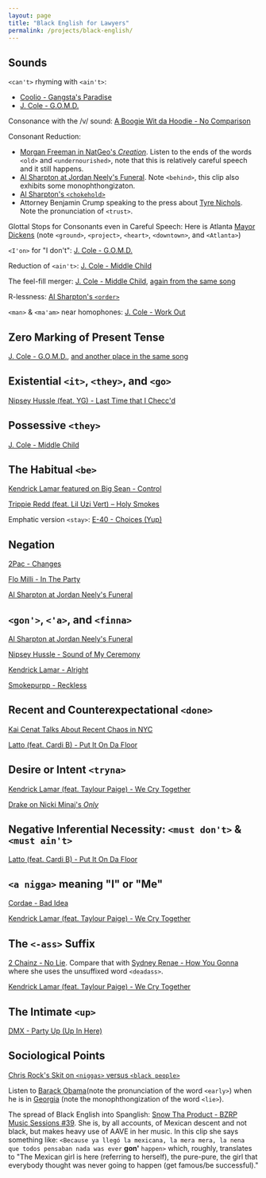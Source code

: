 ```yaml
---
layout: page
title: "Black English for Lawyers" 
permalink: /projects/black-english/
---
```


## Sounds
`<can't>` rhyming with `<ain't>`: 
- [Coolio - Gangsta's Paradise](assets/audio/5.mp3)
- [J. Cole - G.O.M.D.](assets/audio/18.mp3)

Consonance with the /v/ sound: [A Boogie Wit da Hoodie - No Comparison](assets/audio/3.mp3)

Consonant Reduction:
- [Morgan Freeman in NatGeo's _Creation_](assets/audio/7.mp3). Listen to the ends of the words `<old>` and `<undernourished>`, note that this is relatively careful speech and it still happens.
- [Al Sharpton at Jordan Neely's Funeral](assets/audio/11.mp3). Note `<behind>`, this clip also exhibits some monophthongizaton.
- [Al Sharpton's `<chokehold>`](assets/audio/12.mp3)
- Attorney Benjamin Crump speaking to the press about [Tyre Nichols](assets/audio/40.mp3). Note the pronunciation of `<trust>`.

Glottal Stops for Consonants even in Careful Speech: Here is Atlanta [Mayor Dickens](assets/audio/41.mp3) (note `<ground>`, `<project>`, `<heart>`, `<downtown>`, and `<Atlanta>`)

`<I'on>` for "I don't": [J. Cole - G.O.M.D.](assets/audio/17.mp3)

Reduction of `<ain't>`: [J. Cole - Middle Child](assets/audio/20.mp3)

The feel-fill merger: [J. Cole - Middle Child](assets/audio/21.mp3), [again from the same song](assets/audio/22.mp3)

R-lessness: [Al Sharpton's `<order>`](assets/audio/14.mp3)

`<man>` & `<ma'am>` near homophones: [J. Cole - Work Out](assets/audio/24.mp3)


## Zero Marking of Present Tense
[J. Cole - G.O.M.D.](assets/audio/18.mp3), [and another place in the same song](assets/audio/19.mp3) 


## Existential `<it>`, `<they>`, and `<go>`
[Nipsey Hussle (feat. YG) - Last Time that I Checc'd](assets/audio/33.mp3)



## Possessive `<they>`
[J. Cole - Middle Child](assets/audio/23.mp3)


## The Habitual `<be>`
[Kendrick Lamar featured on Big Sean - Control](assets/audio/4.mp3)

[Trippie Redd (feat. Lil Uzi Vert) – Holy Smokes](assets/audio/39.mp3)

Emphatic version `<stay>`: [E-40 - Choices (Yup)](assets/audio/9.mp3)


## Negation
[2Pac - Changes](assets/audio/2.mp3)

[Flo Milli - In The Party](assets/audio/10.mp3)

[Al Sharpton at Jordan Neely's Funeral](assets/audio/13.mp3) 


## `<gon'>`, `<'a>`, and `<finna>`
[Al Sharpton at Jordan Neely's Funeral](assets/audio/15.mp3)

[Nipsey Hussle - Sound of My Ceremony](assets/audio/38.mp3)

[Kendrick Lamar - Alright](assets/audio/26.mp3)

[Smokepurpp - Reckless](assets/audio/36.mp3)


## Recent and Counterexpectational `<done>`
[Kai Cenat Talks About Recent Chaos in NYC](assets/audio/25.mp3)

[Latto (feat. Cardi B) - Put It On Da Floor](assets/audio/29.mp3)


## Desire or Intent `<tryna>`
[Kendrick Lamar (feat. Taylour Paige) - We Cry Together](assets/audio/28.mp3)

[Drake on Nicki Minaj's _Only_](assets/audio/31.mp3)


## Negative Inferential Necessity: `<must don't>` & `<must ain't>`
[Latto (feat. Cardi B) - Put It On Da Floor](assets/audio/30.mp3)


## `<a nigga>` meaning "I" or "Me"
[Cordae - Bad Idea](assets/audio/6.mp3)

[Kendrick Lamar (feat. Taylour Paige) - We Cry Together](assets/audio/28.mp3)


## The `<-ass>` Suffix
[2 Chainz - No Lie](assets/audio/1.mp3). Compare that with [Sydney Renae - How You Gonna](assets/audio/16.mp3) where she uses the unsuffixed word `<deadass>`.

[Kendrick Lamar (feat. Taylour Paige) - We Cry Together](assets/audio/27.mp3)


## The Intimate `<up>`
[DMX - Party Up (Up In Here)](assets/audio/8.mp3)


## Sociological Points
[Chris Rock's Skit on `<niggas>` versus `<black people>`](assets/audio/32.mp3)

Listen to [Barack Obama](assets/audio/35.mp3)(note the pronunciation of the word `<early>`) when he is in [Georgia](assets/audio/34.mp3) (note the monophthongization of the word `<lie>`).

The spread of Black English into Spanglish: [Snow Tha Product - BZRP Music Sessions #39](assets/audio/37.mp3). She is, by all accounts, of Mexican descent and not black, but makes heavy use of AAVE in her music. In this clip she says something like: `<Because ya llegó la mexicana, la mera mera, la nena que todos pensaban nada was ever` **gon'** `happen>` which, roughly, translates to "The Mexican girl is here (referring to herself), the pure-pure, the girl that everybody thought was never going to happen (get famous/be successful)." 












